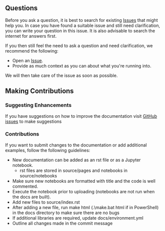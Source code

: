 ## Questions
Before you ask a question, it is best to search for existing [Issues](https://github.com/EvanDLang/SHIFT-SMCE-User-Guide/issues) that might help you. In case you have found a suitable issue and still need clarification, you can write your question in this issue. It is also advisable to search the internet for answers first.

If you then still feel the need to ask a question and need clarification, we recommend the following:

- Open an [Issue](https://github.com/EvanDLang/SHIFT-SMCE-User-Guide/issues/new).
- Provide as much context as you can about what you're running into.

We will then take care of the issue as soon as possible.



## Making Contributions

### Suggesting Enhancements

If you have suggestions on how to improve the documentation visit  [GitHub issues](/issues) to  make suggestions


### Contributions

If you want to submit changes to the documentation or add additional examples, follow the following guidelines:
  - New documentation can be added as an rst file or as a Jupyter notebook.
    - rst files are stored in source/pages and notebooks in source/notebooks
  - Make sure new notebooks are formatted with title and the code is well commented.
  - Execute the notebook prior to uploading (notebooks are not run when the docs are built).
  - Add new files to source/index.rst
  - After adding a new file, run make html (.\make.bat html if in PowerShell) in the docs directory to make sure there are no bugs
  - If additional libraries are required, update docs/environment.yml
  - Outline all changes made in the commit message

